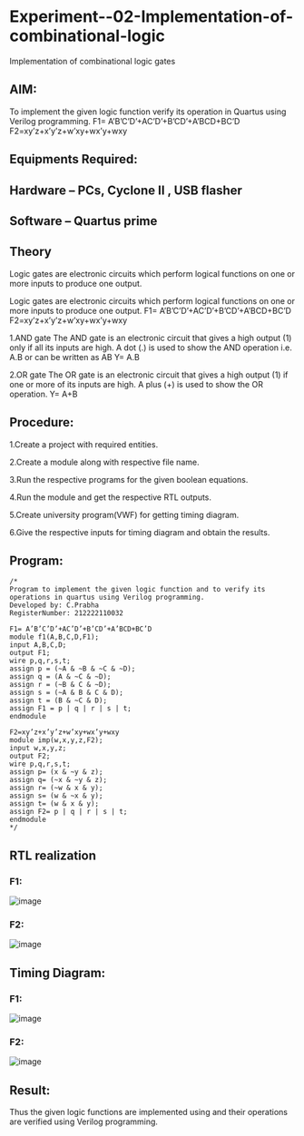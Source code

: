 # Experiment--02-Implementation-of-combinational-logic
Implementation of combinational logic gates
 
## AIM:
To implement the given logic function verify its operation in Quartus using Verilog programming.
F1= A’B’C’D’+AC’D’+B’CD’+A’BCD+BC’D
F2=xy’z+x’y’z+w’xy+wx’y+wxy
  
## Equipments Required:
## Hardware – PCs, Cyclone II , USB flasher
## Software – Quartus prime

## Theory
Logic gates are electronic circuits which perform logical functions on one or more inputs to produce one output.

Logic gates are electronic circuits which perform logical functions on one or more inputs to produce one output. F1= A’B’C’D’+AC’D’+B’CD’+A’BCD+BC’D F2=xy’z+x’y’z+w’xy+wx’y+wxy

1.AND gate The AND gate is an electronic circuit that gives a high output (1) only if all its inputs are high. A dot (.) is used to show the AND operation i.e. A.B or can be written as AB Y= A.B

2.OR gate The OR gate is an electronic circuit that gives a high output (1) if one or more of its inputs are high. A plus (+) is used to show the OR operation. Y= A+B

## Procedure:
1.Create a project with required entities.

2.Create a module along with respective file name.

3.Run the respective programs for the given boolean equations.

4.Run the module and get the respective RTL outputs.

5.Create university program(VWF) for getting timing diagram.

6.Give the respective inputs for timing diagram and obtain the results.

## Program:
```
/*
Program to implement the given logic function and to verify its operations in quartus using Verilog programming.
Developed by: C.Prabha
RegisterNumber: 212222110032

F1= A’B’C’D’+AC’D’+B’CD’+A’BCD+BC’D
module f1(A,B,C,D,F1);
input A,B,C,D;
output F1;
wire p,q,r,s,t;
assign p = (~A & ~B & ~C & ~D);
assign q = (A & ~C & ~D);
assign r = (~B & C & ~D);
assign s = (~A & B & C & D);
assign t = (B & ~C & D);
assign F1 = p | q | r | s | t;
endmodule

F2=xy’z+x’y’z+w’xy+wx’y+wxy
module imp(w,x,y,z,F2);
input w,x,y,z;
output F2;
wire p,q,r,s,t;
assign p= (x & ~y & z);
assign q= (~x & ~y & z);
assign r= (~w & x & y);
assign s= (w & ~x & y);
assign t= (w & x & y);
assign F2= p | q | r | s | t;
endmodule
*/
```

## RTL realization
### F1:
![image](https://github.com/22008837/Experiment--02-Implementation-of-combinational-logic-/assets/120194155/24874b80-7a70-4e57-9725-41e34a424b44)
### F2:
![image](https://github.com/22008837/Experiment--02-Implementation-of-combinational-logic-/assets/120194155/6028dcc0-5a2a-4b2a-aa21-e712eec27223)

## Timing Diagram:
### F1:
![image](https://github.com/22008837/Experiment--02-Implementation-of-combinational-logic-/assets/120194155/3263589c-4047-47b9-9df0-44eede262afc)
### F2:
![image](https://github.com/22008837/Experiment--02-Implementation-of-combinational-logic-/assets/120194155/f49c5d41-2ed6-48c1-9b06-519744381db6)

## Result:
Thus the given logic functions are implemented using  and their operations are verified using Verilog programming.
